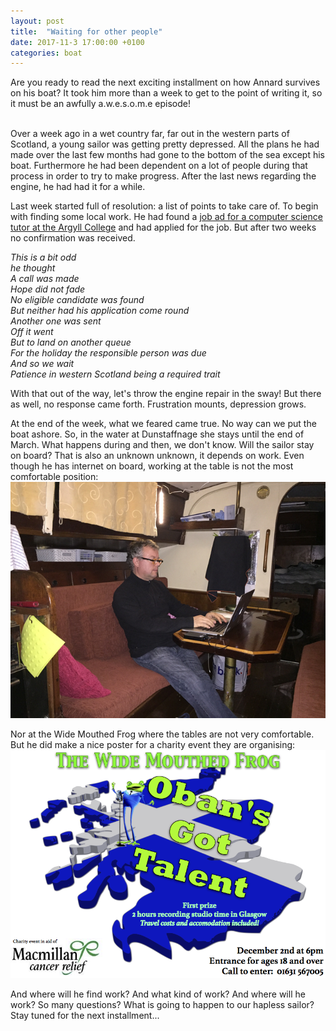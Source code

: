 ```yaml
---
layout: post
title:  "Waiting for other people"
date: 2017-11-3 17:00:00 +0100
categories: boat
---
```

Are you ready to read the next exciting installment on how Annard survives on his boat? It took him more than a week to get to the point of writing it, so it must be an awfully a.w.e.s.o.m.e episode!
&nbsp;&nbsp;&nbsp;&nbsp;&nbsp;&nbsp;&nbsp;&nbsp;&nbsp;&nbsp;&nbsp;&nbsp;&nbsp;&nbsp;&nbsp;&nbsp;&nbsp;&nbsp;&nbsp;&nbsp;&nbsp;&nbsp;&nbsp;&nbsp;&nbsp;&nbsp;&nbsp;&nbsp;&nbsp;&nbsp;&nbsp;&nbsp;&nbsp;&nbsp;&nbsp;&nbsp;&nbsp;&nbsp;&nbsp;&nbsp;&nbsp;&nbsp;&nbsp;&nbsp;&nbsp;&nbsp;&nbsp;&nbsp;&nbsp;&nbsp;&nbsp;&nbsp;&nbsp;&nbsp;&nbsp;&nbsp;&nbsp;&nbsp;&nbsp;&nbsp;&nbsp;&nbsp;&nbsp;&nbsp;&nbsp;&nbsp;&nbsp;&nbsp;&nbsp;&nbsp;&nbsp;&nbsp;&nbsp;&nbsp;&nbsp;&nbsp;&nbsp;&nbsp;

Over a week ago in a wet country far, far out in the western parts of Scotland, a young sailor was getting pretty depressed. All the plans he had made over the last few months had gone to the bottom of the sea except his boat. Furthermore he had been dependent on a lot of people during that process in order to try to make progress. After the last news regarding the engine, he had had it for a while.

Last week started full of resolution: a list of points to take care of. To begin with finding some local work. He had found a [job ad for a computer science tutor at the Argyll College](https://hijobs.net/job/59765/tutor-computing-05-fte) and had applied for the job. But after two weeks no confirmation was received.

_This is a bit odd<br/>
he thought<br/>
A call was made<br/>
Hope did not fade<br/>
No eligible candidate was found<br/>
But neither had his application come round<br/>
Another one was sent<br/>
Off it went<br/>
But to land on another queue<br/>
For the holiday the responsible person was due<br/>
And so we wait<br/>
Patience in western Scotland being a required trait<br/>_

With that out of the way, let's throw the engine repair in the sway! But there as well, no response came forth. Frustration mounts, depression grows.

At the end of the week, what we feared came true. No way can we put the boat ashore. So, in the water at Dunstaffnage she stays until the end of March. What happens during and then, we don't know. Will the sailor stay on board? That is also an unknown unknown, it depends on work. Even though he has internet on board, working at the table is not the most comfortable position:<br/>
![hard at work](/images/Oleander/Dunstaffnage/IMG_2693.png)

Nor at the Wide Mouthed Frog where the tables are not very comfortable. But he did make a nice poster for a charity event they are organising:<br/>
!["Oban's got talent" poster](/images/CharityEventDecemberWMF.png)

And where will he find work? And what kind of work? And where will he work? So many questions? What is going to happen to our hapless sailor? Stay tuned for the next installment...